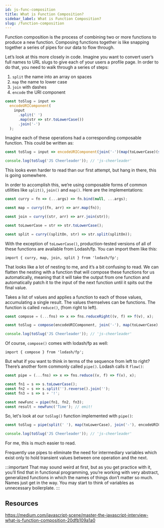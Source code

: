 ```yaml
---
id: js-func-composition
title: What is Function Composition?
sidebar_label: What is Function Composition?
slug: /function-composition
---
```


Function composition is the process of combining two or more functions to produce a new function. Composing functions together is like snapping together a series of pipes for our data to flow through.

Let’s look at this more closely in code. Imagine you want to convert user’s full names to URL slugs to give each of your users a profile page. In order to do that, you need to walk through a series of steps:

1. `split` the name into an array on spaces
2. `map` the name to lower case
3. `join` with dashes
4. `encode` the URI component

```javascript
const toSlug = input =>
  encodeURIComponent(
    input
      .split(' ')
      .map(str => str.toLowerCase())
      .join('-')
  );
```

Imagine each of these operations had a corresponding composable function. This could be written as:

```javascript
const toSlug = input => encodeURIComponent(join('-')(map(toLowerCase)(split(' ')(input))));

console.log(toSlug('JS Cheerleader')); // 'js-cheerleader'
```

This looks even harder to read than our first attempt, but hang in there, this is going somewhere.

In order to accomplish this, we’re using composable forms of common utilities like `split()`, `join()` and `map()`. Here are the implementations:

```javascript
const curry = fn => (...args) => fn.bind(null, ...args);

const map = curry((fn, arr) => arr.map(fn));

const join = curry((str, arr) => arr.join(str));

const toLowerCase = str => str.toLowerCase();

const split = curry((splitOn, str) => str.split(splitOn));
```

With the exception of `toLowerCase()`, production-tested versions of all of these functions are available from Lodash/fp. You can import them like this:

```npm
import { curry, map, join, split } from 'lodash/fp';
```

That looks like a lot of nesting to me, and it’s a bit confusing to read. We can flatten the nesting with a function that will compose these functions for us automatically, meaning that it will take the output from one function and automatically patch it to the input of the next function until it spits out the final value.

Takes a list of values and applies a function to each of those values, accumulating a single result. The values themselves can be functions. The function is called `reduce()`, (from right to left).

```javascript
const compose = (...fns) => x => fns.reduceRight((v, f) => f(v), x);

const toSlug = compose(encodeURIComponent, join('-'), map(toLowerCase), split(' '));

console.log(toSlug('JS Cheerleader')); // 'js-cheerleader'
```

Of course, `compose()` comes with lodash/fp as well:

```npm
import { compose } from 'lodash/fp';
```

But what if you want to think in terms of the sequence from left to right? There’s another form commonly called `pipe()`. Lodash calls it `flow()`:

```javascript
const pipe = (...fns) => x => fns.reduce((v, f) => f(v), x);

const fn1 = s => s.toLowerCase();
const fn2 = s => s.split('').reverse().join('');
const fn3 = s => s + '!';

const newFunc = pipe(fn1, fn2, fn3);
const result = newFunc('Time'); // emit!
```

So, let's look at our `toSlug()` function implemented with `pipe()`:

```javascript
const toSlug = pipe(split(' '), map(toLowerCase), join('-'), encodeURIComponent);

console.log(toSlug('JS Cheerleader')); // 'js-cheerleader'
```

For me, this is much easier to read.

Frequently use pipes to eliminate the need for intermediary variables which exist only to hold transient values between one operation and the next.

:::important
That may sound weird at first, but as you get practice with it, you’ll find that in functional programming, you’re working with very abstract, generalized functions in which the names of things don’t matter so much. Names just get in the way. You may start to think of variables as unnecessary boilerplate.
:::

## Resources

https://medium.com/javascript-scene/master-the-javascript-interview-what-is-function-composition-20dfb109a1a0
